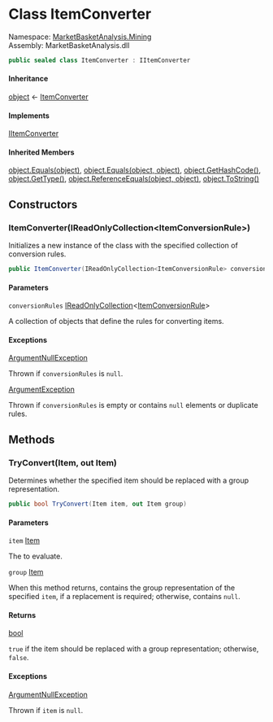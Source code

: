 # <a id="MarketBasketAnalysis_Mining_ItemConverter"></a> Class ItemConverter

Namespace: [MarketBasketAnalysis.Mining](MarketBasketAnalysis.Mining.md)  
Assembly: MarketBasketAnalysis.dll  

```csharp
public sealed class ItemConverter : IItemConverter
```

#### Inheritance

[object](https://learn.microsoft.com/dotnet/api/system.object) ← 
[ItemConverter](MarketBasketAnalysis.Mining.ItemConverter.md)

#### Implements

[IItemConverter](MarketBasketAnalysis.Mining.IItemConverter.md)

#### Inherited Members

[object.Equals\(object\)](https://learn.microsoft.com/dotnet/api/system.object.equals\#system\-object\-equals\(system\-object\)), 
[object.Equals\(object, object\)](https://learn.microsoft.com/dotnet/api/system.object.equals\#system\-object\-equals\(system\-object\-system\-object\)), 
[object.GetHashCode\(\)](https://learn.microsoft.com/dotnet/api/system.object.gethashcode), 
[object.GetType\(\)](https://learn.microsoft.com/dotnet/api/system.object.gettype), 
[object.ReferenceEquals\(object, object\)](https://learn.microsoft.com/dotnet/api/system.object.referenceequals), 
[object.ToString\(\)](https://learn.microsoft.com/dotnet/api/system.object.tostring)

## Constructors

### <a id="MarketBasketAnalysis_Mining_ItemConverter__ctor_System_Collections_Generic_IReadOnlyCollection_MarketBasketAnalysis_Mining_ItemConversionRule__"></a> ItemConverter\(IReadOnlyCollection<ItemConversionRule\>\)

Initializes a new instance of the <xref href="MarketBasketAnalysis.Mining.ItemConverter" data-throw-if-not-resolved="false"></xref> class with the specified collection of conversion rules.

```csharp
public ItemConverter(IReadOnlyCollection<ItemConversionRule> conversionRules)
```

#### Parameters

`conversionRules` [IReadOnlyCollection](https://learn.microsoft.com/dotnet/api/system.collections.generic.ireadonlycollection\-1)<[ItemConversionRule](MarketBasketAnalysis.Mining.ItemConversionRule.md)\>

A collection of <xref href="MarketBasketAnalysis.Mining.ItemConversionRule" data-throw-if-not-resolved="false"></xref> objects that define the rules for converting items.

#### Exceptions

 [ArgumentNullException](https://learn.microsoft.com/dotnet/api/system.argumentnullexception)

Thrown if <code class="paramref">conversionRules</code> is <code>null</code>.

 [ArgumentException](https://learn.microsoft.com/dotnet/api/system.argumentexception)

Thrown if <code class="paramref">conversionRules</code> is empty or contains <code>null</code> elements or duplicate rules.

## Methods

### <a id="MarketBasketAnalysis_Mining_ItemConverter_TryConvert_MarketBasketAnalysis_Item_MarketBasketAnalysis_Item__"></a> TryConvert\(Item, out Item\)

Determines whether the specified item should be replaced with a group representation.

```csharp
public bool TryConvert(Item item, out Item group)
```

#### Parameters

`item` [Item](MarketBasketAnalysis.Item.md)

The <xref href="MarketBasketAnalysis.Item" data-throw-if-not-resolved="false"></xref> to evaluate.

`group` [Item](MarketBasketAnalysis.Item.md)

When this method returns, contains the group representation of the specified <code class="paramref">item</code>, 
if a replacement is required; otherwise, contains <code>null</code>.

#### Returns

 [bool](https://learn.microsoft.com/dotnet/api/system.boolean)

<code>true</code> if the item should be replaced with a group representation; otherwise, <code>false</code>.

#### Exceptions

 [ArgumentNullException](https://learn.microsoft.com/dotnet/api/system.argumentnullexception)

Thrown if <code class="paramref">item</code> is <code>null</code>.

